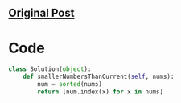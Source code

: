 ## [Original Post](https://leetcode.com/problems/how-many-numbers-are-smaller-than-the-current-number/solutions/4632297/beats-95-easy-to-understand/)

# Code

```Python []
class Solution(object):
    def smallerNumbersThanCurrent(self, nums):
        num = sorted(nums)
        return [num.index(x) for x in nums]
```
